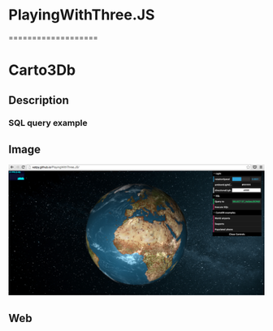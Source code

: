 # PlayingWithThree.JS
===================

# Carto3Db

## Description

### SQL query example

## Image
![ScreenShot](assets/snap.png)

## Web
